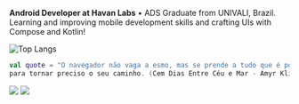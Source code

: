 **Android Developer at Havan Labs** • ADS Graduate from UNIVALI, Brazil. <br>
Learning and improving mobile development skills and crafting UIs with Compose and Kotlin!

![Top Langs](https://github-readme-stats.vercel.app/api/top-langs/?username=anacrispee&layout=compact&theme=tokyonight)
</section>

```kotlin
val quote = "O navegador não vaga a esmo, mas se prende a tudo que é possível
para tornar preciso o seu caminho. (Cem Dias Entre Céu e Mar - Amyr Klink)"
```

<footer>
  <a href="https://www.linkedin.com/in/anacrispee" target="_blank"><img src="https://img.shields.io/badge/-LinkedIn-%230077B5?style=for-the-badge&logo=linkedin&logoColor=white" target="_blank"></a>
  <a href = "mailto:anacrispee@gmail.com"><img src="https://img.shields.io/badge/-Gmail-%23333?style=for-the-badge&logo=gmail&logoColor=white" target="_blank"></a>
</footer>
